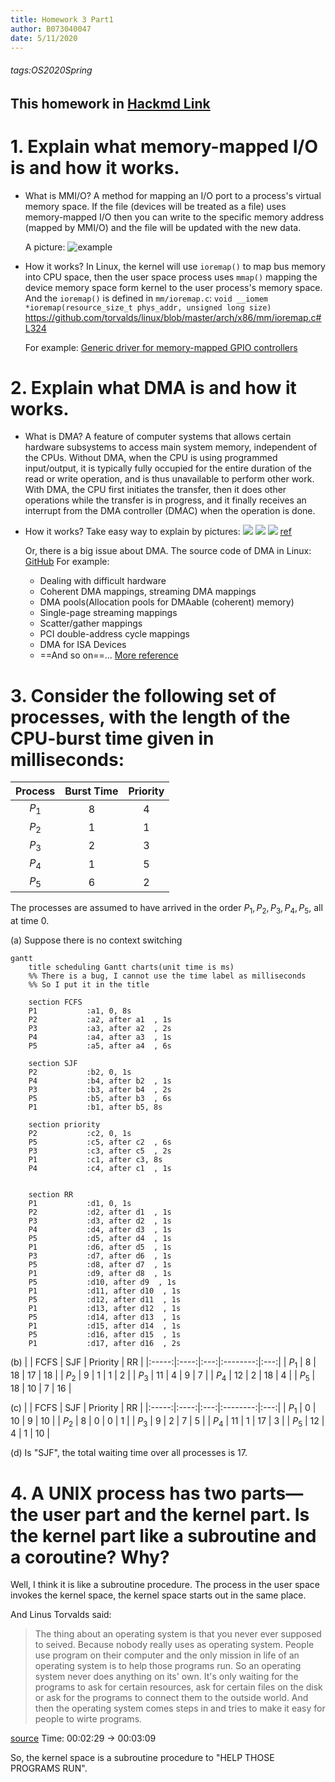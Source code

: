 ```yaml
---
title: Homework 3 Part1
author: B073040047
date: 5/11/2020
---
```

###### tags:OS2020Spring

This homework in [Hackmd Link](https://hackmd.io/@25077667/By8upiLcL)
---

# 1. Explain what memory-mapped I/O is and how it works.

* What is MMI/O?
    A method for mapping an I/O port to a process's virtual memory space. If the file (devices will be treated as a file) uses memory-mapped I/O then you can write to the specific memory address (mapped by MMI/O) and the file will be updated with the new data.

    A picture:
    ![example](https://images2017.cnblogs.com/blog/1094457/201710/1094457-20171019111628396-1048214045.png)

* How it works?
    In Linux, the kernel will use `ioremap()` to map bus memory into CPU space, then the user space process uses `mmap()` mapping the device memory space form kernel to the user process's memory space.
    And the `ioremap()` is defined in `mm/ioremap.c`:
    `void __iomem *ioremap(resource_size_t phys_addr, unsigned long size)`
    https://github.com/torvalds/linux/blob/master/arch/x86/mm/ioremap.c#L324

    For example: [Generic driver for memory-mapped GPIO controllers](https://elixir.bootlin.com/linux/latest/source/drivers/gpio/gpio-mmio.c)
    
# 2. Explain what DMA is and how it works.
* What is DMA?
    A feature of computer systems that allows certain hardware subsystems to access main system memory, independent of the CPUs. Without DMA, when the CPU is using programmed input/output, it is typically fully occupied for the entire duration of the read or write operation, and is thus unavailable to perform other work. With DMA, the CPU first initiates the transfer, then it does other operations while the transfer is in progress, and it finally receives an interrupt from the DMA controller (DMAC) when the operation is done.

* How it works?
    Take easy way to explain by pictures:
    ![](https://i.imgur.com/RamzoKb.png)
    ![](https://i.imgur.com/ygctD4O.png)
    ![](https://i.imgur.com/kqf1ZMg.png)
    [ref](https://archive.eettaiwan.com/www.eettaiwan.com/ART_8800468608_628626_TA_c61e2b68.HTM)

    Or, there is a big issue about DMA.
    The source code of DMA in Linux: [GitHub](https://github.com/torvalds/linux/blob/master/include/linux/dma-mapping.h)
    For example: 
    * Dealing with difficult hardware
    * Coherent DMA mappings, streaming DMA mappings
    * DMA pools(Allocation pools for DMAable (coherent) memory)
    * Single-page streaming mappings
    * Scatter/gather mappings
    * PCI double-address cycle mappings
    * DMA for ISA Devices
    * ==And so on==...
    [More reference](https://www.oreilly.com/library/view/linux-device-drivers/0596005903/ch15.html)
    
# 3. Consider the following set of processes, with the length of the CPU-burst time given in milliseconds:

| Process | Burst Time | Priority |
|:-------:|:----------:|:--------:|
|  $P_1$  |     8      |    4     |
|  $P_2$  |     1      |    1     |
|  $P_3$  |     2      |    3     |
|  $P_4$  |     1      |    5     |
|  $P_5$  |     6      |    2     |

The processes are assumed to have arrived in the order $P_1 , P_2 , P_3 , P_4 , P_5$, all at time $0$.
<!-- In this Answer's discription uses Mermaid -->
<!-- Strongly suggest using the HackMD to view this markdown -->
(a) Suppose there is no context switching
```mermaid
gantt
    title scheduling Gantt charts(unit time is ms)
    %% There is a bug, I cannot use the time label as milliseconds
    %% So I put it in the title

    section FCFS
    P1           :a1, 0, 8s
    P2           :a2, after a1  , 1s
    P3           :a3, after a2  , 2s
    P4           :a4, after a3  , 1s
    P5           :a5, after a4  , 6s
    
    section SJF
    P2           :b2, 0, 1s
    P4           :b4, after b2  , 1s
    P3           :b3, after b4  , 2s
    P5           :b5, after b3  , 6s
    P1           :b1, after b5, 8s
    
    section priority
    P2           :c2, 0, 1s
    P5           :c5, after c2  , 6s
    P3           :c3, after c5  , 2s
    P1           :c1, after c3, 8s
    P4           :c4, after c1  , 1s
    
    
    section RR
    P1           :d1, 0, 1s 
    P2           :d2, after d1  , 1s
    P3           :d3, after d2  , 1s
    P4           :d4, after d3  , 1s
    P5           :d5, after d4  , 1s
    P1           :d6, after d5  , 1s
    P3           :d7, after d6  , 1s
    P5           :d8, after d7  , 1s
    P1           :d9, after d8  , 1s
    P5           :d10, after d9  , 1s
    P1           :d11, after d10  , 1s
    P5           :d12, after d11  , 1s
    P1           :d13, after d12  , 1s
    P5           :d14, after d13  , 1s
    P1           :d15, after d14  , 1s
    P5           :d16, after d15  , 1s
    P1           :d17, after d16  , 2s
```

(b)
|       | FCFS | SJF | Priority | RR  |
|:-----:|:----:|:---:|:--------:|:---:|
| $P_1$ |  8   | 18  |    17    | 18  |
| $P_2$ |  9   |  1  |    1     |  2  |
| $P_3$ |  11  |  4  |    9     |  7  |
| $P_4$ |  12  |  2  |    18    |  4  |
| $P_5$ |  18  | 10  |    7     | 16  |


\(c\)
|       | FCFS | SJF | Priority | RR  |
|:-----:|:----:|:---:|:--------:|:---:|
| $P_1$ |  0   | 10  |    9     | 10  |
| $P_2$ |  8   |  0  |    0     |  1  |
| $P_3$ |  9   |  2  |    7     |  5  |
| $P_4$ |  11  |  1  |    17    |  3  |
| $P_5$ |  12  |  4  |    1     | 10  |

(d) 
Is "SJF", the total waiting time over all processes is 17.


# 4. A UNIX process has two parts—the user part and the kernel part. Is the kernel part like a subroutine and a coroutine? Why?

Well, I think it is like a subroutine procedure.
The process in the user space invokes the kernel space, the kernel space starts out in the same place.

And Linus Torvalds said: 
> The thing about an operating system is that you never ever supposed to seived. Because nobody really uses as operating system. People use program on their computer and the only mission in life of an operating system is to help those programs run. 
> So an operating system never does anything on its' own. It's only waiting for the programs to ask for certain resources, ask for certain files on the disk or ask for the programs to connect them to the outside world. And then the operating system comes steps in and tries to make it easy for people to wirte programs.
> 
[source](https://youtu.be/vWwvh3036Fw?t=149)
Time: 00:02:29 -> 00:03:09

So, the kernel space is a subroutine procedure to "HELP THOSE PROGRAMS RUN".
